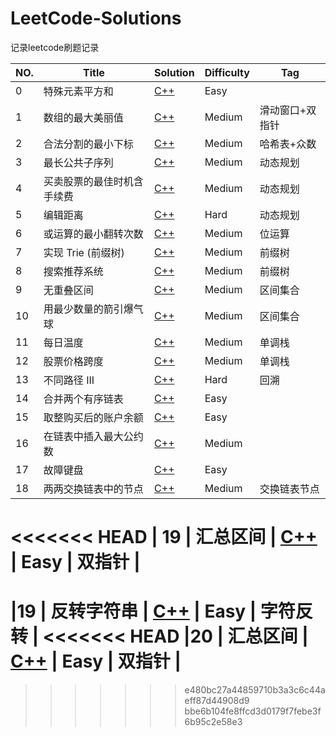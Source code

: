 # LeetCode-Solutions
记录leetcode刷题记录

| NO.  | Title                      | Solution                                                     | Difficulty | Tag             |
| ---- | -------------------------- | ------------------------------------------------------------ | ---------- | --------------- |
| 0    | 特殊元素平方和             | [C++](6889.%20特殊元素平方和/solution.cpp)                   | Easy       |                 |
| 1    | 数组的最大美丽值           | <a href="6929. 数组的最大美丽值/solution.cpp">C++</a>        | Medium     | 滑动窗口+双指针 |
| 2    | 合法分割的最小下标         | [C++](6927.%20合法分割的最小下标/solution.cpp)               | Medium     | 哈希表+众数     |
| 3    | 最长公共子序列             | [C++](1143.%20最长公共子序列/solution.cpp)                   | Medium     | 动态规划        |
| 4    | 买卖股票的最佳时机含手续费 | [C++](714.%20买卖股票的最佳时机含手续费/solution.cpp)        | Medium     | 动态规划        |
| 5    | 编辑距离                   | [C++](72.%20编辑距离/solution.cpp)                           | Hard       | 动态规划        |
| 6    | 或运算的最小翻转次数       | [C++](1318.%20或运算的最小翻转次数/solution.cpp)             | Medium     | 位运算          |
| 7    | 实现 Trie (前缀树)         | [C++](208.%20实现%20Trie%20(前缀树)/solution.cpp)            | Medium     | 前缀树          |
| 8    | 搜索推荐系统               | [C++](1268.%20搜索推荐系统/solution.cpp)                     | Medium     | 前缀树          |
| 9    | 无重叠区间                 | [C++](435.%20无重叠区间/solution.cpp)                        | Medium     | 区间集合        |
| 10   | 用最少数量的箭引爆气球     | [C++](452.%20用最少数量的箭引爆气球/solution.cpp)            | Medium     | 区间集合        |
| 11   | 每日温度                   | [C++](739.%20每日温度/solution.cpp)                          | Medium     | 单调栈          |
| 12   | 股票价格跨度               | [C++](901.%20股票价格跨度/solution.cpp)                      | Medium     | 单调栈          |
| 13   | 不同路径 III               | [C++](980.%20不同路径%20III/solution.cpp)                    | Hard       | 回溯            |
| 14   | 合并两个有序链表           | [C++](21.%20合并两个有序链表/solution.cpp)                   | Easy       |                 |
| 15   | 取整购买后的账户余额       | [C++](110场双周赛/6990.%20取整购买后的账户余额/solution.cpp) | Easy       |                 |
| 16   | 在链表中插入最大公约数     | [C++](110场双周赛/6940.%20在链表中插入最大公约数/solution.cpp) | Medium     |                 |
| 17   | 故障键盘                   | [C++](357场周赛/6925.%20故障键盘)                            | Easy       |                 |
| 18   | 两两交换链表中的节点       | [C++](24.%20两两交换链表中的节点/solution.cpp)               | Medium     | 交换链表节点    |
<<<<<<< HEAD
| 19   | 汇总区间                   | [C++](228.%20汇总区间/solution.cpp)                          | Easy       | 双指针          |
=======
|19    | 反转字符串                 | [C++](344.%20反转字符串/solution.cpp)                         | Easy       | 字符反转 |
<<<<<<< HEAD
|20 | 汇总区间 | [C++](228.%20汇总区间/solution.cpp) | Easy | 双指针 |
=======
>>>>>>> e480bc27a44859710b3a3c6c44aeff87d44908d9
>>>>>>> bbe6b104fe8ffcd3d0179f7febe3f6b95c2e58e3

